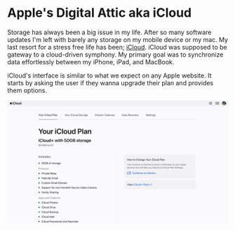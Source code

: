 # Apple's Digital Attic aka iCloud

Storage has always been a big issue in my life. After so many software updates I'm left with barely any storage on my mobile device or my mac.
My last resort for a stress free life has been; [iCloud](https://www.apple.com/icloud/). iCloud was supposed to be gateway to a cloud-driven symphony. My primary goal was to synchronize data effortlessly between my iPhone, iPad, and MacBook. <br>

iCloud's interface is similar to what we expect on any Apple website. It starts by asking the user if they wanna upgrade their plan and provides them options.

![iCloud](https://github.com/UsabilityEngineering/ux-portfolio-dbahlgit/blob/master/assets/Screenshot%202023-10-13%20at%205.35.57%20PM.png)
